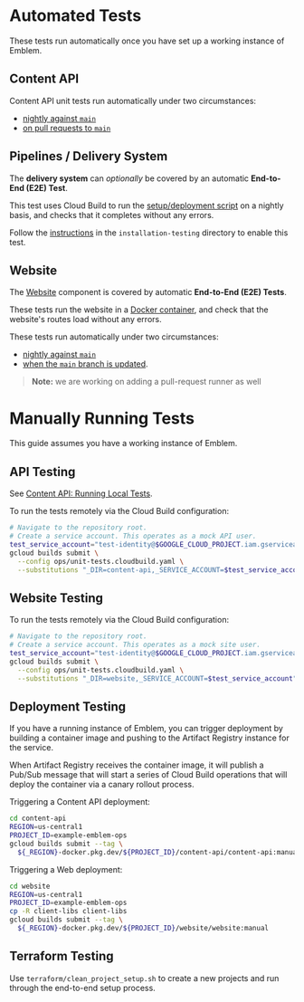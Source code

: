 # Automated Tests

These tests run automatically once you have set up a working instance of Emblem.

## Content API

Content API unit tests run automatically under two circumstances:
* [nightly against `main`](/terraform/ops/triggers/cloud_build_triggers.tf#:~:text=api_unit_tests_build_trigger)
* [on pull requests to `main`](/terraform/ops/triggers/cloud_build_triggers.tf#:~:text=api_push_to_main_build_trigger)

## Pipelines / Delivery System
  
The **delivery system** can _optionally_ be covered by an automatic **End-to-End (E2E) Test**.

This test uses Cloud Build to run the [setup/deployment script](/setup.sh) on a nightly basis, and checks that it completes without any errors.
  
Follow the [instructions](/installation-testing/README.md) in the `installation-testing` directory to enable this test.

## Website

The [Website](/docs/website.md) component is covered by automatic **End-to-End (E2E) Tests**.
  
These tests run the website in a [Docker container](/ops/e2e-runner), and check that the website's routes load without any errors.

These tests run automatically under two circumstances:
* [nightly against `main`](/terraform/ops/testing.tf#:~:text=e2e_nightly_tests)
* [when the `main` branch is updated](/terraform/modules/ops/build.tf#:~:text=e2e_testing_build_runner).

> **Note:** we are working on adding a pull-request runner as well

# Manually Running Tests

This guide assumes you have a working instance of Emblem.

## API Testing

See [Content API: Running Local Tests](content-api.md#running-local-tests).

To run the tests remotely via the Cloud Build configuration:

```sh
# Navigate to the repository root.
# Create a service account. This operates as a mock API user.
test_service_account="test-identity@$GOOGLE_CLOUD_PROJECT.iam.gserviceaccount.com"
gcloud builds submit \
  --config ops/unit-tests.cloudbuild.yaml \
  --substitutions "_DIR=content-api,_SERVICE_ACCOUNT=$test_service_account"
```

## Website Testing

To run the tests remotely via the Cloud Build configuration:

```sh
# Navigate to the repository root.
# Create a service account. This operates as a mock site user.
test_service_account="test-identity@$GOOGLE_CLOUD_PROJECT.iam.gserviceaccount.com"
gcloud builds submit \
  --config ops/unit-tests.cloudbuild.yaml \
  --substitutions "_DIR=website,_SERVICE_ACCOUNT=$test_service_account"
```

## Deployment Testing

If you have a running instance of Emblem, you can trigger deployment by building
a container image and pushing to the Artifact Registry instance for the service.

When Artifact Registry receives the container image, it will publish a Pub/Sub
message that will start a series of Cloud Build operations that will deploy the
container via a canary rollout process.

Triggering a Content API deployment:

```sh
cd content-api
REGION=us-central1
PROJECT_ID=example-emblem-ops
gcloud builds submit --tag \
  ${_REGION}-docker.pkg.dev/${PROJECT_ID}/content-api/content-api:manual
```

Triggering a Web deployment:

```sh
cd website
REGION=us-central1
PROJECT_ID=example-emblem-ops
cp -R client-libs client-libs
gcloud builds submit --tag \
  ${_REGION}-docker.pkg.dev/${PROJECT_ID}/website/website:manual
```

## Terraform Testing

Use `terraform/clean_project_setup.sh` to create a new projects and run through
the end-to-end setup process.
